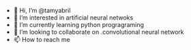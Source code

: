 - 👋 Hi, I’m @tamyabril
- 👀 I’m interested in artificial neural netwoks
- 🌱 I’m currently learning python progragraming 
- 💞️ I’m looking to collaborate on .convolutional neural network
- 📫 How to reach me 

<!---
tamyabril/tamyabril is a ✨ special ✨ repository because its `README.md` (this file) appears on your GitHub profile.
You can click the Preview link to take a look at your changes.
--->

